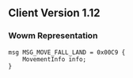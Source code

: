 ## Client Version 1.12

### Wowm Representation
```rust,ignore
msg MSG_MOVE_FALL_LAND = 0x00C9 {
    MovementInfo info;    
}

```
